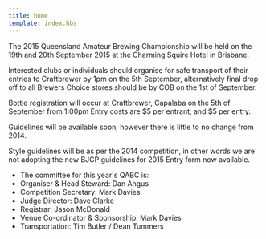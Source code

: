 ```yaml
---
title: home
template: index.hbs
---
```


The 2015 Queensland Amateur Brewing Championship will be held on the 19th and
 20th September 2015 at the Charming Squire Hotel in Brisbane.

Interested clubs or individuals should organise for safe transport of their
entries to Craftbrewer by 1pm on the 5th September, alternatively final drop off
to all Brewers Choice stores should be by COB on the 1st of September.

Bottle registration will occur at Craftbrewer, Capalaba on the 5th of September from 1:00pm
Entry costs are $5 per entrant, and $5 per entry.

Guidelines will be available soon, however there is little to no change from 2014.

Style guidelines will be as per the 2014 competition, in other words we are not adopting the new BJCP guidelines for 2015
Entry form now available.

* The committee for this year's QABC is:
* Organiser & Head Steward: Dan Angus
* Competition Secretary: Mark Davies
* Judge Director: Dave Clarke
* Registrar: Jason McDonald
* Venue Co-ordinator & Sponsorship: Mark Davies
* Transportation: Tim Butler / Dean Tummers
